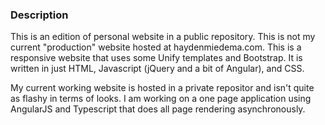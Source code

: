 ### Description
This is an edition of personal website in a public repository. This is not my current "production" website hosted at haydenmiedema.com. This is a responsive website that uses some Unify templates and Bootstrap. It is written in just HTML, Javascript (jQuery and a bit of Angular), and CSS.

My current working website is hosted in a private repositor and isn't quite as flashy in terms of looks. I am working on a one page application using AngularJS and Typescript that does all page rendering asynchronously. 
